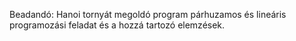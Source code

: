 Beadandó: Hanoi tornyát megoldó program párhuzamos és lineáris programozási feladat és a hozzá tartozó elemzések.
